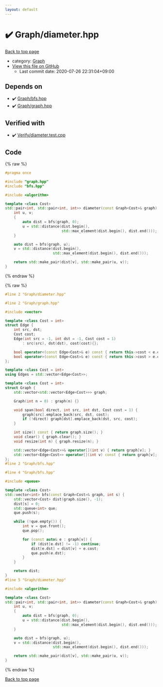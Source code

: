 ```yaml
---
layout: default
---
```


<!-- mathjax config similar to math.stackexchange -->
<script type="text/javascript" async
  src="https://cdnjs.cloudflare.com/ajax/libs/mathjax/2.7.5/MathJax.js?config=TeX-MML-AM_CHTML">
</script>
<script type="text/x-mathjax-config">
  MathJax.Hub.Config({
    TeX: { equationNumbers: { autoNumber: "AMS" }},
    tex2jax: {
      inlineMath: [ ['$','$'] ],
      processEscapes: true
    },
    "HTML-CSS": { matchFontHeight: false },
    displayAlign: "left",
    displayIndent: "2em"
  });
</script>

<script type="text/javascript" src="https://cdnjs.cloudflare.com/ajax/libs/jquery/3.4.1/jquery.min.js"></script>
<script src="https://cdn.jsdelivr.net/npm/jquery-balloon-js@1.1.2/jquery.balloon.min.js" integrity="sha256-ZEYs9VrgAeNuPvs15E39OsyOJaIkXEEt10fzxJ20+2I=" crossorigin="anonymous"></script>
<script type="text/javascript" src="../../assets/js/copy-button.js"></script>
<link rel="stylesheet" href="../../assets/css/copy-button.css" />


# :heavy_check_mark: Graph/diameter.hpp

<a href="../../index.html">Back to top page</a>

* category: <a href="../../index.html#4cdbd2bafa8193091ba09509cedf94fd">Graph</a>
* <a href="{{ site.github.repository_url }}/blob/master/Graph/diameter.hpp">View this file on GitHub</a>
    - Last commit date: 2020-07-26 22:31:04+09:00




## Depends on

* :heavy_check_mark: <a href="bfs.hpp.html">Graph/bfs.hpp</a>
* :heavy_check_mark: <a href="graph.hpp.html">Graph/graph.hpp</a>


## Verified with

* :heavy_check_mark: <a href="../../verify/Verify/diameter.test.cpp.html">Verify/diameter.test.cpp</a>


## Code

<a id="unbundled"></a>
{% raw %}
```cpp
#pragma once

#include "graph.hpp"
#include "bfs.hpp"

#include <algorithm>

template <class Cost>
std::pair<int, std::pair<int, int>> diameter(const Graph<Cost>& graph) {
    int u, v;
    {
        auto dist = bfs(graph, 0);
        u = std::distance(dist.begin(),
                          std::max_element(dist.begin(), dist.end()));
    }

    auto dist = bfs(graph, u);
    v = std::distance(dist.begin(),
                      std::max_element(dist.begin(), dist.end()));

    return std::make_pair(dist[v], std::make_pair(u, v));
}

```
{% endraw %}

<a id="bundled"></a>
{% raw %}
```cpp
#line 2 "Graph/diameter.hpp"

#line 2 "Graph/graph.hpp"

#include <vector>

template <class Cost = int>
struct Edge {
    int src, dst;
    Cost cost;
    Edge(int src = -1, int dst = -1, Cost cost = 1)
        : src(src), dst(dst), cost(cost){};

    bool operator<(const Edge<Cost>& e) const { return this->cost < e.cost; }
    bool operator>(const Edge<Cost>& e) const { return this->cost > e.cost; }
};

template <class Cost = int>
using Edges = std::vector<Edge<Cost>>;

template <class Cost = int>
struct Graph {
    std::vector<std::vector<Edge<Cost>>> graph;

    Graph(int n = 0) : graph(n) {}

    void span(bool direct, int src, int dst, Cost cost = 1) {
        graph[src].emplace_back(src, dst, cost);
        if (!direct) graph[dst].emplace_back(dst, src, cost);
    }

    int size() const { return graph.size(); }
    void clear() { graph.clear(); }
    void resize(int n) { graph.resize(n); }

    std::vector<Edge<Cost>>& operator[](int v) { return graph[v]; }
    std::vector<Edge<Cost>> operator[](int v) const { return graph[v]; }
};
#line 2 "Graph/bfs.hpp"

#line 4 "Graph/bfs.hpp"

#include <queue>

template <class Cost>
std::vector<int> bfs(const Graph<Cost>& graph, int s) {
    std::vector<Cost> dist(graph.size(), -1);
    dist[s] = 0;
    std::queue<int> que;
    que.push(s);

    while (!que.empty()) {
        int v = que.front();
        que.pop();

        for (const auto& e : graph[v]) {
            if (dist[e.dst] != -1) continue;
            dist[e.dst] = dist[v] + e.cost;
            que.push(e.dst);
        }
    }

    return dist;
}
#line 5 "Graph/diameter.hpp"

#include <algorithm>

template <class Cost>
std::pair<int, std::pair<int, int>> diameter(const Graph<Cost>& graph) {
    int u, v;
    {
        auto dist = bfs(graph, 0);
        u = std::distance(dist.begin(),
                          std::max_element(dist.begin(), dist.end()));
    }

    auto dist = bfs(graph, u);
    v = std::distance(dist.begin(),
                      std::max_element(dist.begin(), dist.end()));

    return std::make_pair(dist[v], std::make_pair(u, v));
}

```
{% endraw %}

<a href="../../index.html">Back to top page</a>

